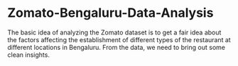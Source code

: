 # Zomato-Bengaluru-Data-Analysis
The basic idea of analyzing the Zomato dataset is to get a fair idea about the factors affecting the establishment of different types of the restaurant at different locations in Bengaluru. From the data, we need to bring out some clean insights.
